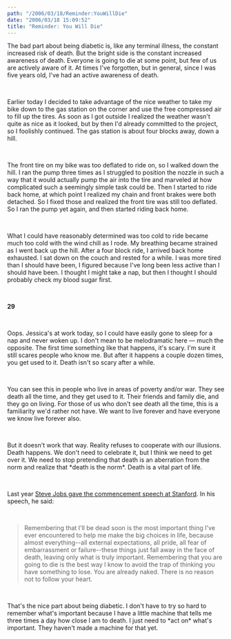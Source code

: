 ```yaml
---
path: "/2006/03/18/Reminder:YouWillDie" 
date: "2006/03/18 15:09:52" 
title: "Reminder: You Will Die" 
---
```

<p>The bad part about being diabetic is, like any terminal illness, the constant increased risk of death. But the bright side is the constant increased awareness of death. Everyone is going to die at some point, but few of us are actively aware of it. At times I've forgotten, but in general, since I was five years old, I've had an active awareness of death.</p><br><p>Earlier today I decided to take advantage of the nice weather to take my bike down to the gas station on the corner and use the free compressed air to fill up the tires. As soon as I got outside I realized the weather wasn't quite as nice as it looked, but by then I'd already committed to the project, so I foolishly continued. The gas station is about four blocks away, down a hill.</p><br><p>The front tire on my bike was too deflated to ride on, so I walked down the hill. I ran the pump three times as I struggled to position the nozzle in such a way that it would actually pump the air into the tire and marveled at how complicated such a seemingly simple task could be. Then I started to ride back home, at which point I realized my chain and front brakes were both detached. So I fixed those and realized the front tire was still too deflated. So I ran the pump yet again, and then started riding back home.</p><br><p>What I could have reasonably determined was too cold to ride became much too cold with the wind chill as I rode. My breathing became strained as I went back up the hill. After a four block ride, I arrived back home exhausted. I sat down on the couch and rested for a while. I was more tired than I should have been, I figured because I've long been less active than I should have been. I thought I might take a nap, but then I thought I should probably check my blood sugar first.</p><br><p><strong>29</strong></p><br><p>Oops. Jessica's at work today, so I could have easily gone to sleep for a nap and never woken up. I don't mean to be melodramatic here &#8212; much the opposite. The first time something like that happens, it's scary. I'm sure it still scares people who know me. But after it happens a couple dozen times, you get used to it. Death isn't so scary after a while.</p><br><p>You can see this in people who live in areas of poverty and/or war. They see death all the time, and they get used to it. Their friends and family die, and they go on living. For those of us who don't see death all the time, this is a familiarity we'd rather not have. We want to live forever and have everyone we know live forever also.</p><br><p>But it doesn't work that way. Reality refuses to cooperate with our illusions. Death happens. We don't need to celebrate it, but I think we need to get over it. We need to stop pretending that death is an aberration from the norm and realize that *death is the norm*. Death is a vital part of life.</p><br><p>Last year <a href="http://slashdot.org/comments.pl?sid=152625&amp;cid=12810404">Steve Jobs gave the commencement speech at Stanford</a>. In his speech, he said:</p><br><blockquote><p>Remembering that I'll be dead soon is the most important thing I've ever encountered to help me make the big choices in life, because almost everything--all external expectations, all pride, all fear of embarrassment or failure--these things just fall away in the face of death, leaving only what is truly important. Remembering that you are going to die is the best way I know to avoid the trap of thinking you have something to lose. You are already naked. There is no reason not to follow your heart.</p></blockquote><br><p>That's the nice part about being diabetic. I don't have to try so hard to remember what's important because I have a little machine that tells me three times a day how close I am to death. I just need to *act on* what's important. They haven't made a machine for that yet.</p>